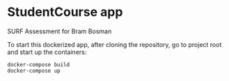 # StudentCourse app

SURF Assessment for Bram Bosman

To start this dockerized app, after cloning the repository, go to project root
and start up the containers:
````
docker-compose build
docker-compose up
````
